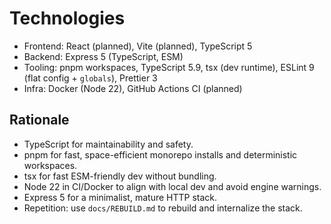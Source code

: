 # Technologies

- Frontend: React (planned), Vite (planned), TypeScript 5
- Backend: Express 5 (TypeScript, ESM)
- Tooling: pnpm workspaces, TypeScript 5.9, tsx (dev runtime), ESLint 9 (flat config + `globals`), Prettier 3
- Infra: Docker (Node 22), GitHub Actions CI (planned)

## Rationale

- TypeScript for maintainability and safety.
- pnpm for fast, space-efficient monorepo installs and deterministic workspaces.
- tsx for fast ESM-friendly dev without bundling.
- Node 22 in CI/Docker to align with local dev and avoid engine warnings.
- Express 5 for a minimalist, mature HTTP stack.
- Repetition: use `docs/REBUILD.md` to rebuild and internalize the stack.
